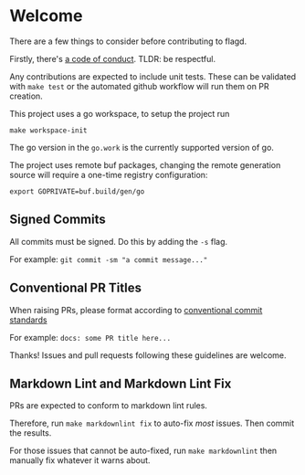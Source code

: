 # Welcome

There are a few things to consider before contributing to flagd.

Firstly, there's [a code of conduct](https://github.com/open-feature/.github/blob/main/CODE_OF_CONDUCT.md).
TLDR: be respectful.

Any contributions are expected to include unit tests.
These can be validated with `make test` or the automated github workflow will run them on PR creation.

This project uses a go workspace, to setup the project run

```shell
make workspace-init
```

The go version in the `go.work` is the currently supported version of go.

The project uses remote buf packages, changing the remote generation source will require a one-time registry configuration:

```shell
export GOPRIVATE=buf.build/gen/go
```

## Signed Commits

All commits must be signed. Do this by adding the `-s` flag.

For example: `git commit -sm "a commit message..."`

## Conventional PR Titles

When raising PRs, please format according to [conventional commit standards](https://www.conventionalcommits.org/en/v1.0.0/#summary)

For example: `docs: some PR title here...`

Thanks!
Issues and pull requests following these guidelines are welcome.

## Markdown Lint and Markdown Lint Fix

PRs are expected to conform to markdown lint rules.

Therefore, run `make markdownlint fix` to auto-fix _most_ issues.
Then commit the results.

For those issues that cannot be auto-fixed, run `make markdownlint`
then manually fix whatever it warns about.
